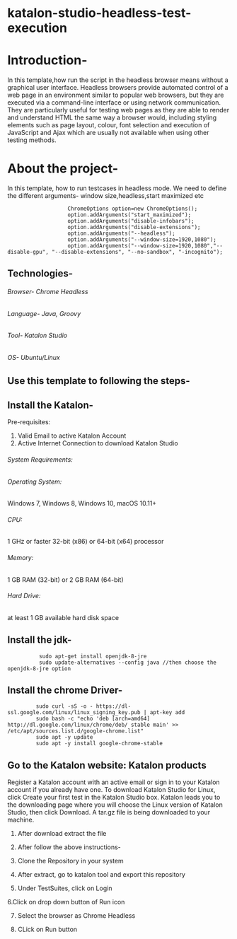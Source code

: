 # katalon-studio-headless-test-execution


# Introduction-
In this template,how run the script in the headless browser means without a graphical user interface. Headless browsers provide automated control of a web page in an environment similar to popular web browsers, but they are executed via a command-line interface or using network communication. They are particularly useful for testing web pages as they are able to render and understand HTML the same way a browser would, including styling elements such as page layout, colour, font selection and execution of JavaScript and Ajax which are usually not available when using other testing methods.

# About the project-
In this template, how to run testcases in headless mode. We need to define the different arguments- window size,headless,start maximized etc

                       ChromeOptions option=new ChromeOptions();
                       option.addArguments("start_maximized");
                       option.addArguments("disable-infobars");
                       option.addArguments("disable-extensions");
                       option.addArguments("--headless");
                       option.addArguments("--window-size=1920,1080");
                       option.addArguments("--window-size=1920,1080","--disable-gpu", "--disable-extensions", "--no-sandbox", "-incognito");

## Technologies-

###### Browser- Chrome Headless

###### Language- Java, Groovy

###### Tool- Katalon Studio

###### OS- Ubuntu/Linux

## Use this template to following the steps-

## Install the Katalon-
Pre-requisites:
1. Valid Email to active Katalon Account
2. Active Internet Connection to download Katalon Studio


###### System Requirements:

###### Operating System:  
Windows 7, Windows 8, Windows 10, macOS 10.11+
###### CPU: 
1 GHz or faster 32-bit (x86) or 64-bit (x64) processor
###### Memory: 
1 GB RAM (32-bit) or 2 GB RAM (64-bit)
###### Hard Drive:
at least 1 GB available hard disk space

## Install the jdk-
              sudo apt-get install openjdk-8-jre
              sudo update-alternatives --config java //then choose the openjdk-8-jre option

## Install the chrome Driver-

             sudo curl -sS -o - https://dl-ssl.google.com/linux/linux_signing_key.pub | apt-key add 
             sudo bash -c "echo 'deb [arch=amd64] http://dl.google.com/linux/chrome/deb/ stable main' >> /etc/apt/sources.list.d/google-chrome.list" 
             sudo apt -y update 
             sudo apt -y install google-chrome-stable 


## Go to the Katalon website: Katalon products


Register a Katalon account with an active email or sign in to your Katalon account if you already have one.
To download Katalon Studio for Linux, click Create your first test in the Katalon Studio box. 
Katalon leads you to the downloading page where you will choose the Linux version of Katalon Studio, then click Download. 
A tar.gz file is being downloaded to your machine.

1. After download extract the file

2. After follow the above instructions-

3. Clone the Repository in your system

4. After extract, go to katalon tool and export this repository 

5. Under TestSuites, click on Login

 6.Click on drop down button of Run icon

7. Select the browser as Chrome Headless

8. CLick on Run button
